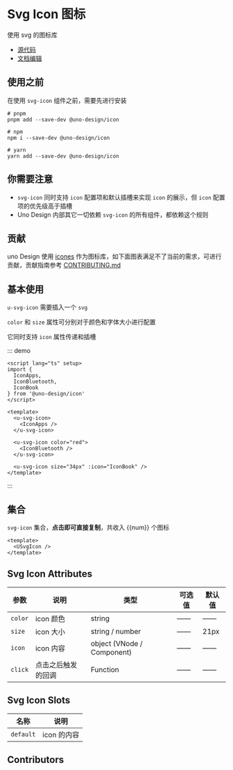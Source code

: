 # Svg Icon 图标

使用 svg 的图标库

- [源代码](https://github.com/zgsgs/uno-design/tree/master/packages/web-vue/svg-icon)
- [文档编辑](https://github.com/zgsgs/uno-design/blob/master/docs/components/svg-icon.md)

## 使用之前

在使用 `svg-icon` 组件之前，需要先进行安装

```shell
# pnpm
pnpm add --save-dev @uno-design/icon

# npm
npm i --save-dev @uno-design/icon

# yarn
yarn add --save-dev @uno-design/icon
```

## 你需要注意

- `svg-icon` 同时支持 `icon` 配置项和默认插槽来实现 `icon` 的展示，但 `icon` 配置项的优先级高于插槽
- Uno Design 内部其它一切依赖 `svg-icon` 的所有组件，都依赖这个规则

## 贡献

uno Design 使用 [icones](https://icones.js.org) 作为图标库，如下面图表满足不了当前的需求，可进行贡献，贡献指南参考 [CONTRIBUTING.md](https://github.com/zgsgs/uno-design/blob/master/packages/uno-icon/CONTRIBUTING.md)

## 基本使用

`u-svg-icon` 需要插入一个 `svg`

`color` 和 `size` 属性可分别对于颜色和字体大小进行配置

它同时支持 `icon` 属性传递和插槽

::: demo

```vue
<script lang="ts" setup>
import {
  IconApps,
  IconBluetooth,
  IconBook
} from '@uno-design/icon'
</script>

<template>
  <u-svg-icon>
    <IconApps />
  </u-svg-icon>

  <u-svg-icon color="red">
    <IconBluetooth />
  </u-svg-icon>

  <u-svg-icon size="34px" :icon="IconBook" />
</template>
```

:::

## 集合

`svg-icon` 集合，**点击即可直接复制**，共收入 {{num}} 个图标

```vue
<template>
  <USvgIcon />
</template>
```

## Svg Icon Attributes

| 参数    | 说明               | 类型                       | 可选值 | 默认值 |
| ------- | ------------------ | -------------------------- | ------ | ------ |
| `color` | icon 颜色          | string                     | ——     | ——     |
| `size`  | icon 大小          | string / number            | ——     | 21px   |
| `icon`  | icon 内容          | object (VNode / Component) | ——     | ——     |
| `click` | 点击之后触发的回调 | Function                   | ——     | ——     |

## Svg Icon Slots

| 名称      | 说明        |
| --------- | ----------- |
| `default` | icon 的内容 |

## Contributors

<a href="https://github.com/zgsgs" target="_blank">
  <u-avatar round src="https://avatars.githubusercontent.com/u/22882957?v=4" />
</a>

<script setup lang="ts">
// import Svg from '@uno-design/icon'
// import demo1Vue from './_demos/svg-icon/demo1.vue'
// import demo2Vue from './_demos/svg-icon/demo2.vue'

// const num = Object.keys(Svg).length
</script>
